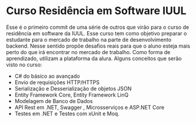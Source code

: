 # Curso Residência em Software IUUL
Esse é o primeiro commit de uma série de outros que virão para o curso de residência em software da IUUL. Esse curso tem como objetivo preparar o estudante para o 
mercado de trabalho na parte de desenvolvimento backend. Nesse sentido propõe desafios reais para que o aluno esteja mais perto do que irá encontrar no mercado de 
trabalho. Como forma de aprendizado, utilizam a plataforma da alura. Alguns conceitos que serão visto no curso:
* C# do básico ao avançado
* Envio de requisições HTTP/HTTPS
* Serialização e Desserialização de objetos JSON
* Entity Framework Core, Entity Framework LinQ
* Modelagem de Banco de Dados
* API Rest em .NET, Swagger , Microsserviços e ASP.NET Core
* Testes em .NET e Testes com xUnit e Moq.
